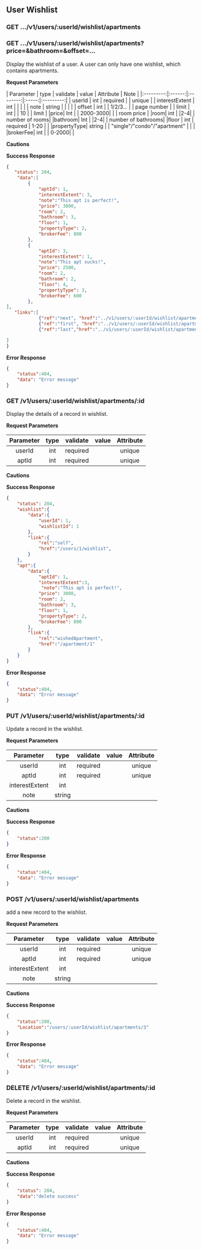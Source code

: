 User Wishlist
-------------

### GET **.../v1/users/:userId/wishlist/apartments**
### GET **.../v1/users/:userId/wishlist/apartments?price=&bathroom=&offset=...**

Display the wishlist of a user. A user can only have one wishlist, which contains apartments.

**Request Parameters**

| Parameter | type   | validate | value | Attribute | Note |
|:---------:|:------:|:--------:|:-----:|:---------:|
|   userId   | int  | required |       |  unique   |
|   interestExtent   | int  |  |       |   |
|   note   | string  |  |       |    |
|   offset    |  int   |       |       1/2/3...       |         |        page number      |
|   limit   |  int   |       |          10          |         |           limit      |
|price| Int |       | 2000-3000|   |   | room price |
|room| int |         |2-4|    | number of rooms|
|bathroom| Int | |2-4| | number of bathrooms|
|floor            | int    | required | 1-20    |    |
|propertyType| string   |   | "single"/"condo"/"apartment"  |   |   |
|brokerFee| int |   | 0-2000|   |

**Cautions**

**Success Response**

```json
{
   "status": 204,
    "data":[
        {
            "aptId": 1,
            "interestExtent": 3,
            "note":"This apt is perfect!",
            "price": 3000,
            "room": 2,
            "bathroom": 3,
            "floor": 1,
            "propertyType": 2,
            "brokerFee": 800
        },
        {
            "aptId": 3,
            "interestExtent": 1,
            "note":"This apt sucks!",
            "price": 2500,
            "room": 2,
            "bathroom": 2,
            "floor": 4,
            "propertyType": 3,
            "brokerFee": 600
        },
],
   "links":[
            {"ref":"next", "href":"../v1/users/:userId/wishlist/apartments?offset=2&limit=2"},
            {"ref":"first", "href":"../v1/users/:userId/wishlist/apartments?offset=0&limit=2"},
            {"ref":"last","href":"../v1/users/:userId/wishlist/apartments?offset=21092&limit=2"}

]
}

```
**Error Response**

```json
{
    "status":404,
    "data": "Error message"
}
```



### GET **/v1/users/:userId/wishlist/apartments/:id**

Display the details of a record in wishlist.

**Request Parameters**

| Parameter | type   | validate | value | Attribute |
|:---------:|:------:|:--------:|:-----:|:---------:|
|   userId   | int  | required |       |  unique   |
|   aptId    | int  | required |       |  unique   |

**Cautions**

**Success Response**

```json
{
    "status": 204,
    "wishlist":{
        "data":{
            "userId": 1,
            "wishlistId": 1
        },
        "link":{
            "rel":"self",
            "href":"/users/1/wishlist",
        }
    },
    "apt":{
        "data":{
            "aptId": 1,
            "interestExtent":3,
             "note":"This apt is perfect!",
            "price": 3000,
            "room": 2,
            "bathroom": 3,
            "floor": 1,
            "propertyType": 2,
            "brokerFee": 800
        },
        "link":{
            "rel":"wishedApartment",
            "href":"/apartment/1"
        }
    }
}
```
**Error Response**

```json
{
    "status":404,
    "data": "Error message"
}
```



### PUT  **/v1/users/:userId/wishlist/apartments/:id**

Update a record in the wishlist.

**Request Parameters**

| Parameter | type   | validate | value | Attribute |
|:---------:|:------:|:--------:|:-----:|:---------:|
|   userId   | int  | required |       |  unique   |
|   aptId    | int  | required |       |  unique   |
|   interestExtent    | int  |  |       |     |
|   note    | string  |  |       |     |

**Cautions**

**Success Response**

```json
{
    "status":200
}
```
**Error Response**

```json
{
    "status":404,
    "data": "Error message"
}
```



### POST **/v1/users/:userId/wishlist/apartments**

add a new record to the wishlist.

**Request Parameters**

| Parameter | type   | validate | value | Attribute |
|:---------:|:------:|:--------:|:-----:|:---------:|
|   userId   | int  | required |       |  unique   |
|   aptId    | int  | required |       |  unique   |
|   interestExtent    | int  |  |       |     |
|   note    | string  |  |       |     |

**Cautions**

**Success Response**

```json
{
    "status":200,
    "Location":"/users/:userId/wishlist/apartments/3"
}
```
**Error Response**

```json
{
    "status":404,
    "data": "Error message"
}
```



### DELETE **/v1/users/:userId/wishlist/apartments/:id**

Delete a record in the wishlist.

**Request Parameters**

| Parameter | type   | validate | value | Attribute |
|:---------:|:------:|:--------:|:-----:|:---------:|
|   userId   | int  | required |       |  unique   |
|   aptId    | int  | required |       |  unique   |

**Cautions**

**Success Response**

```json
{
    "status": 204,
    "data":"delete success"
}
```
**Error Response**

```json
{
    "status":404,
    "data": "Error message"
}
```
